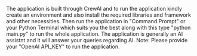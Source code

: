 The application is built through CrewAI and to run the application kindly create an environment and also install the required libraries and framework and other necessities.
Then run the application in "Command Prompt" or your Python Terminal which suits you the best along with this type "python main.py" to run the whole application.
The application is generally an AI assistnt and it will answer your queries regarding AI.
Note: Please provide your "OpenAI API_KEY" to run the application.
